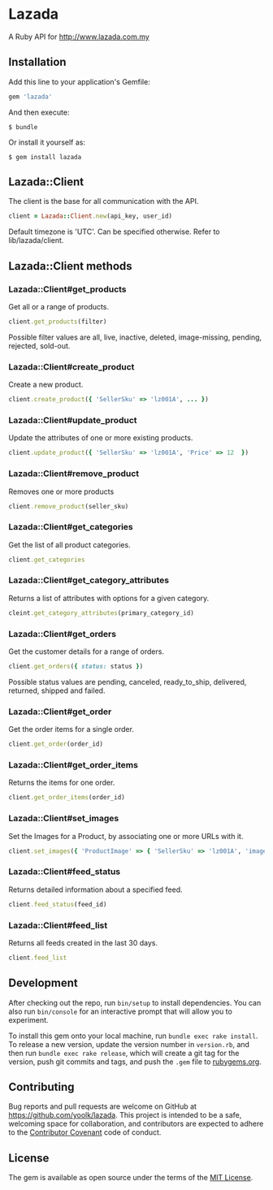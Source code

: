 # Lazada

A Ruby API for http://www.lazada.com.my

## Installation

Add this line to your application's Gemfile:

```ruby
gem 'lazada'
```

And then execute:

    $ bundle

Or install it yourself as:

    $ gem install lazada

## Lazada::Client

The client is the base for all communication with the API.

```ruby
client = Lazada::Client.new(api_key, user_id)
```

Default timezone is 'UTC'. Can be specified otherwise. Refer to lib/lazada/client.

## Lazada::Client methods
### Lazada::Client#get_products
Get all or a range of products.
```ruby
client.get_products(filter)
```

Possible filter values are all, live, inactive, deleted, image-missing, pending, rejected, sold-out.

### Lazada::Client#create_product
Create a new product.
```ruby
client.create_product({ 'SellerSku' => 'lz001A', ... })
```

### Lazada::Client#update_product
Update the attributes of one or more existing products.
```ruby
client.update_product({ 'SellerSku' => 'lz001A', 'Price' => 12  })
```

### Lazada::Client#remove_product
Removes one or more products
```ruby
client.remove_product(seller_sku)
```

### Lazada::Client#get_categories
Get the list of all product categories.
```ruby
client.get_categories
```

### Lazada::Client#get_category_attributes
Returns a list of attributes with options for a given category.
```ruby
cleint.get_category_attributes(primary_category_id)
```

### Lazada::Client#get_orders
Get the customer details for a range of orders.
```ruby
client.get_orders({ status: status })
```
Possible status values are pending, canceled, ready_to_ship, delivered, returned, shipped and failed.

### Lazada::Client#get_order
Get the order items for a single order.
```ruby
client.get_order(order_id)
```

### Lazada::Client#get_order_items
Returns the items for one order.
```ruby
client.get_order_items(order_id)
```

### Lazada::Client#set_images
Set the Images for a Product, by associating one or more URLs with it.
```ruby
client.set_images({ 'ProductImage' => { 'SellerSku' => 'lz001A', 'images' => { ... } } })
```

### Lazada::Client#feed_status
Returns detailed information about a specified feed.
```ruby
client.feed_status(feed_id)
```

### Lazada::Client#feed_list
Returns all feeds created in the last 30 days.
```ruby
client.feed_list
```

## Development

After checking out the repo, run `bin/setup` to install dependencies. You can also run `bin/console` for an interactive prompt that will allow you to experiment.

To install this gem onto your local machine, run `bundle exec rake install`. To release a new version, update the version number in `version.rb`, and then run `bundle exec rake release`, which will create a git tag for the version, push git commits and tags, and push the `.gem` file to [rubygems.org](https://rubygems.org).

## Contributing

Bug reports and pull requests are welcome on GitHub at https://github.com/yoolk/lazada. This project is intended to be a safe, welcoming space for collaboration, and contributors are expected to adhere to the [Contributor Covenant](http://contributor-covenant.org) code of conduct.


## License

The gem is available as open source under the terms of the [MIT License](http://opensource.org/licenses/MIT).
